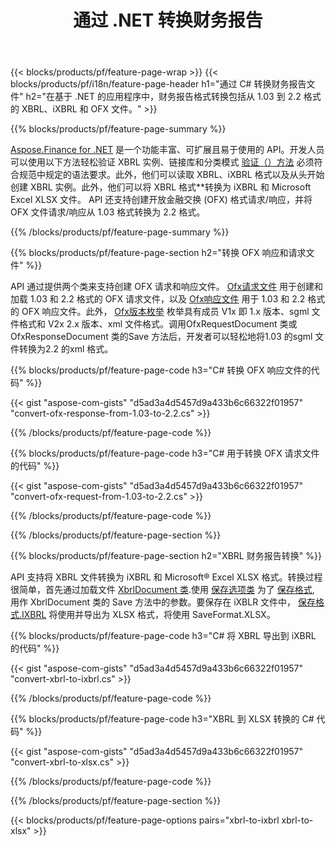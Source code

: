 ﻿---
title: 通过 .NET 转换财务报告
url: /zh/net/conversion/
description:  C# 代码通过 .NET 库转换 XBRL、iXBRL（内联 xbrl）和 OFX 文件格式的财务报告。
---
{{< blocks/products/pf/feature-page-wrap >}}
{{< blocks/products/pf/i18n/feature-page-header h1="通过 C# 转换财务报告文件" h2="在基于 .NET 的应用程序中，财务报告格式转换包括从 1.03 到 2.2 格式的 XBRL、iXBRL 和 OFX 文件。" >}}

{{% blocks/products/pf/feature-page-summary %}}

[Aspose.Finance for .NET](https://products.aspose.com/finance/net/) 是一个功能丰富、可扩展且易于使用的 API。开发人员可以使用以下方法轻松验证 XBRL 实例、链接库和分类模式 [验证（）方法](https://apireference.aspose.com/finance/net/aspose.finance.xbrl/xbrlinstance/methods/validate) 必须符合规范中规定的语法要求。此外，他们可以读取 XBRL、iXBRL 格式以及从头开始创建 XBRL 实例。此外，他们可以将 XBRL 格式**转换为 iXBRL 和 Microsoft Excel XLSX 文件。 API 还支持创建开放金融交换 (OFX) 格式请求/响应，并将 OFX 文件请求/响应从 1.03 格式转换为 2.2 格式。

{{% /blocks/products/pf/feature-page-summary %}}

{{% blocks/products/pf/feature-page-section h2="转换 OFX 响应和请求文件" %}}

API 通过提供两个类来支持创建 OFX 请求和响应文件。 [Ofx请求文件](https://apireference.aspose.com/finance/net/aspose.finance.ofx/ofxrequestdocument) 用于创建和加载 1.03 和 2.2 格式的 OFX 请求文件，以及 [Ofx响应文件](https://apireference.aspose.com/finance/net/aspose.finance.ofx/ofxresponsedocument) 用于 1.03 和 2.2 格式的 OFX 响应文件。此外， [Ofx版本枚举](https://apireference.aspose.com/finance/net/aspose.finance.ofx/ofxversionenum) 枚举具有成员 V1x 即 1.x 版本、sgml 文件格式和 V2x 2.x 版本、xml 文件格式。调用OfxRequestDocument 类或OfxResponseDocument 类的Save 方法后，开发者可以轻松地将1.03 的sgml 文件转换为2.2 的xml 格式。


{{% blocks/products/pf/feature-page-code h3="C# 转换 OFX 响应文件的代码" %}}

{{< gist "aspose-com-gists" "d5ad3a4d5457d9a433b6c66322f01957" "convert-ofx-response-from-1.03-to-2.2.cs" >}} 

{{% /blocks/products/pf/feature-page-code %}}

{{% blocks/products/pf/feature-page-code h3="C# 用于转换 OFX 请求文件的代码" %}}

{{< gist "aspose-com-gists" "d5ad3a4d5457d9a433b6c66322f01957" "convert-ofx-request-from-1.03-to-2.2.cs" >}} 

{{% /blocks/products/pf/feature-page-code %}}

{{% /blocks/products/pf/feature-page-section %}}

{{% blocks/products/pf/feature-page-section h2="XBRL 财务报告转换" %}}

API 支持将 XBRL 文件转换为 iXBRL 和 Microsoft® Excel XLSX 格式。转换过程很简单，首先通过加载文件 [XbrlDocument 类](https://apireference.aspose.com/finance/net/aspose.finance.xbrl/xbrldocument).使用 [保存选项类](https://apireference.aspose.com/finance/net/aspose.finance.xbrl/saveoptions) 为了 [保存格式](https://apireference.aspose.com/finance/net/aspose.finance.xbrl/saveoptions/properties/saveformat), 用作 XbrlDocument 类的 Save 方法中的参数。要保存在 iXBLR 文件中， [保存格式.IXBRL](https://apireference.aspose.com/finance/net/aspose.finance.xbrl/saveformat) 将使用并导出为 XLSX 格式，将使用 SaveFormat.XLSX。

{{% blocks/products/pf/feature-page-code h3="C# 将 XBRL 导出到 iXBRL 的代码" %}}

{{< gist "aspose-com-gists" "d5ad3a4d5457d9a433b6c66322f01957" "convert-xbrl-to-ixbrl.cs" >}} 

{{% /blocks/products/pf/feature-page-code %}}

{{% blocks/products/pf/feature-page-code h3="XBRL 到 XLSX 转换的 C# 代码" %}}

{{< gist "aspose-com-gists" "d5ad3a4d5457d9a433b6c66322f01957" "convert-xbrl-to-xlsx.cs" >}} 

{{% /blocks/products/pf/feature-page-code %}}

{{% /blocks/products/pf/feature-page-section %}}

{{< blocks/products/pf/feature-page-options pairs="xbrl-to-ixbrl xbrl-to-xlsx" >}}